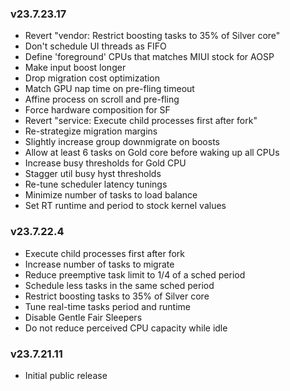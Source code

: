 ### v23.7.23.17
- Revert "vendor: Restrict boosting tasks to 35% of Silver core"
- Don't schedule UI threads as FIFO
- Define 'foreground' CPUs that matches MIUI stock for AOSP
- Make input boost longer
- Drop migration cost optimization
- Match GPU nap time on pre-fling timeout
- Affine process on scroll and pre-fling
- Force hardware composition for SF
- Revert "service: Execute child processes first after fork"
- Re-strategize migration margins
- Slightly increase group downmigrate on boosts
- Allow at least 6 tasks on Gold core before waking up all CPUs
- Increase busy thresholds for Gold CPU
- Stagger util busy hyst thresholds
- Re-tune scheduler latency tunings
- Minimize number of tasks to load balance
- Set RT runtime and period to stock kernel values

### v23.7.22.4
* Execute child processes first after fork
* Increase number of tasks to migrate
* Reduce preemptive task limit to 1/4 of a sched period
* Schedule less tasks in the same sched period
* Restrict boosting tasks to 35% of Silver core
* Tune real-time tasks period and runtime
* Disable Gentle Fair Sleepers
* Do not reduce perceived CPU capacity while idle

### v23.7.21.11
* Initial public release
